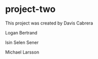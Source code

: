 # project-two
This project was created by 
Davis Cabrera

Logan Bertrand

Isin Selen Sener

Michael Larsson

